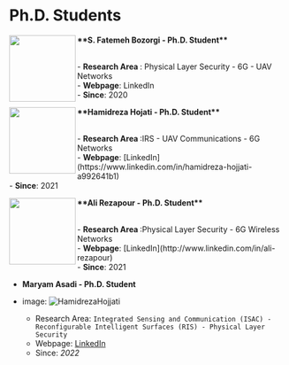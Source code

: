 # **Ph.D. Students**


<p>
  <img src="https://github.com/user-attachments/assets/3f0e89c7-f876-489b-ad7d-180885dc46f0" align="left" width="120" height="120"><span>  <p><b> **S. Fatemeh Bozorgi - Ph.D. Student**</b></p></span> 
    <br>  <span class="ban2"> - <b> Research Area </b>: Physical Layer Security - 6G - UAV Networks </a>
     <br>  - <b>Webpage</b>: LinkedIn</a>
    <br>  - <b>Since</b>: 2020  </a></span>
    </p>

<p>
  <img src="https://github.com/user-attachments/assets/caae526a-db29-415a-a286-5fbd36a38aef" align="left" width="120" height="120"><span>  <p><b> **Hamidreza Hojati - Ph.D. Student**</b></p></span> 
    <br>  <span class="ban2"> - <b> Research Area </b>:IRS - UAV Communications - 6G Networks  </a>
     <br>  - <b>Webpage</b>: [LinkedIn](https://www.linkedin.com/in/hamidreza-hojjati-a992641b1)</a>
    <br>  - <b>Since</b>: 2021  </a></span>
    </p>

<p>
  <img src="https://github.com/user-attachments/assets/be17bb53-8b33-4d5b-8936-e81fce60b93c" align="left" width="120" height="120"><span>  <p><b> **Ali Rezapour - Ph.D. Student**</b></p></span> 
    <br>  <span class="ban2"> - <b> Research Area </b>:Physical Layer Security - 6G Wireless Networks  </a>
     <br>  - <b>Webpage</b>: [LinkedIn](http://www.linkedin.com/in/ali-rezapour)</a>
    <br>  - <b>Since</b>: 2021  </a></span>
    </p>


- **Maryam Asadi - Ph.D. Student**
- image: ![HamidrezaHojjati](https://github.com/user-attachments/assets/7b4f77a5-8279-49da-803d-3d9a9b497598)

  - Research Area: ```Integrated Sensing and Communication (ISAC) - Reconfigurable Intelligent Surfaces (RIS) - Physical Layer Security```
  - Webpage: [LinkedIn](https://www.linkedin.com/in/maryam-asadi-38665923a)
  - Since: *2022*
